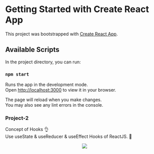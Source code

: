 # Getting Started with Create React App

This project was bootstrapped with [Create React App](https://github.com/facebook/create-react-app).

## Available Scripts

In the project directory, you can run:

### `npm start`

Runs the app in the development mode.\
Open [http://localhost:3000](http://localhost:3000) to view it in your browser.

The page will reload when you make changes.\
You may also see any lint errors in the console.


### Project-2

Concept of Hooks 👌 \
Use useState & useReducer & useEffect Hooks of ReactJS. 🙌

<p align="center">
  <img src="[http://some_place.com/image.png](https://user-images.githubusercontent.com/30976812/172653824-8bc00342-7a2d-4a26-87a3-ac0f200d6cfa.PNG)" />
</p>


